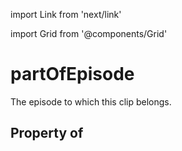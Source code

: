 import Link from 'next/link'
  
import Grid from '@components/Grid'

# partOfEpisode

The episode to which this clip belongs.

## Property of



